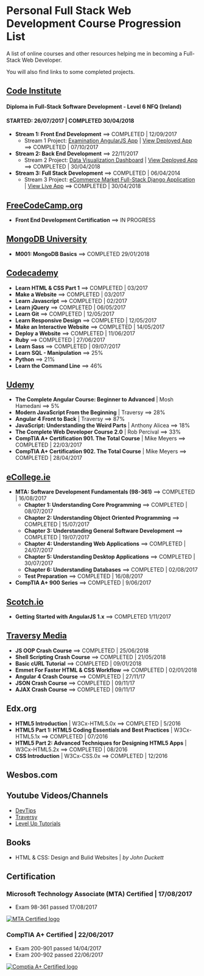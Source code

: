 # Personal Full Stack Web Development Course Progression List

A list of online courses and other resources helping me in becoming a Full-Stack Web Developer.

You will also find links to some completed projects.

## [Code Institute](/Code-Institute/ "View detailed info")
#### Diploma in Full-Stack Software Development - Level 6 NFQ (Ireland)
#### STARTED: 26/07/2017 | COMPLETED 30/04/2018
- **Stream 1: Front End Development** ==> COMPLETED | 12/09/2017
  - Stream 1 Project: [Examination AngularJS App](https://github.com/sebam2k4/stream1-project) | [View Deployed App](https://sebam2k4.github.io/exam-platform-angularjs/) ==> COMPLETED | 07/10/2017
- **Stream 2: Back End Development** ==> 22/11/2017
  - Stream 2 Project: [Data Visualization Dashboard](https://github.com/sebam2k4/StackOverflow-2017-Survey-Data-Visualization) | [View Deployed App](http://stack-overflow-2017-dev-survey.herokuapp.com/) ==> COMPLETED | 30/04/2018
- **Stream 3: Full Stack Development** ==> COMPLETED | 06/04/2014
  - Stream 3 Project: [eCommerce Market Full-Stack Django Application](https://github.com/sebam2k4/RTarchViz) | [View Live App](http://rtarchviz.herokuapp.com/) ==> COMPLETED | 30/04/2018


## [FreeCodeCamp.org](/FreeCodeCamp/ "View detailed info")
- **Front End Development Certification** ==> IN PROGRESS

## [MongoDB University](/mongoDB-university/ "View detailed info") 
- **M001: MongoDB Basics** ==> COMPLETED 29/01/2018

## [Codecademy](/Codecademy/ "View projects and detailed info")
- **Learn HTML & CSS Part 1** ==> COMPLETED | 03/2017
- **Make a Website** ==> COMPLETED | 03/2017
- **Learn Javascript** ==> COMPLETED | 02/2017
- **Learn jQuery** ==> COMPLETED | 06/05/2017
- **Learn Git** ==> COMPLETED | 12/05/2017
- **Learn Responsive Design** ==> COMPLETED | 12/05/2017
- **Make an Interactive Website** ==> COMPLETED | 14/05/2017
- **Deploy a Website** ==> COMPLETED | 11/06/2017
- **Ruby** ==> COMPLETED | 27/06/2017
- **Learn Sass** ==> COMPLETED | 09/07/2017
- **Learn SQL - Manipulation** ==> 25%
- **Python** ==> 21%
- **Learn the Command Line** ==> 46%

## [Udemy](/Udemy/ "View projects and detailed info")
- **The Complete Angular Course: Beginner to Advanced** | Mosh Hamedani ==> 5%
- **Modern JavaScript From the Beginning** | Traversy ==> 28%
- **Angular 4 Front to Back** | Traversy ==> 87%
- **JavaScript: Understanding the Weird Parts** | Anthony Alicea ==> 18%
- **The Complete Web Developer Course 2.0** | Rob Percival ==> 33%
- **CompTIA A+ Certification 901. The Total Course** | Mike Meyers ==> COMPLETED | 22/03/2017
- **CompTIA A+ Certification 902. The Total Course** | Mike Meyers ==> COMPLETED | 28/04/2017


## [eCollege.ie](/eCollege/ "View detailed info")
- **MTA: Software Development Fundamentals (98-361)** ==> COMPLETED | 16/08/2017
  - **Chapter 1: Understanding Core Programming** ==> COMPLETED | 08/07/2017
  - **Chapter 2: Understanding Object Oriented Programming** ==> COMPLETED | 15/07/2017
  - **Chapter 3: Understanding General Software Development** ==> COMPLETED | 19/07/2017
  - **Chapter 4: Understanding Web Applications** ==> COMPLETED | 24/07/2017
  - **Chapter 5: Understanding Desktop Applications** ==> COMPLETED | 30/07/2017
  - **Chapter 6: Understanding Databases** ==> COMPLETED | 02/08/2017
  - **Test Preparation** ==> COMPLETED | 16/08/2017
- **CompTIA A+ 900 Series** ==> COMPLETED | 9/06/2017


## [Scotch.io](/Scotch/ "View detailed info")
- **Getting Started with AngularJS 1.x** ==> COMPLETED 1/11/2017


## [Traversy Media](/Traversy/ "View detailed info")
- **JS OOP Crash Course** ==> COMPLETED | 25/06/2018
- **Shell Scripting Crash Course** ==> COMPLETED | 21/05/2018
- **Basic cURL Tutorial** ==> COMPLETED | 09/01/2018
- **Emmet For Faster HTML & CSS Workflow** ==> COMPLETED | 02/01/2018
- **Angular 4 Crash Course** ==> COMPLETED | 27/11/17
- **JSON Crash Course** ==> COMPLETED | 09/11/17
- **AJAX Crash Course** ==> COMPLETED | 09/11/17


## Edx.org

- **HTML5 Introduction** | W3Cx-HTML5.0x ==> COMPLETED | 5/2016
- **HTML5 Part 1: HTML5 Coding Essentials and Best Practices** | W3Cx-HTML5.1x ==> COMPLETED | 07/2016
- **HTML5 Part 2: Advanced Techniques for Designing HTML5 Apps** | W3Cx-HTML5.2x ==> COMPLETED | 08/2016
- **CSS Introduction** | W3Cx-CSS.0x ==> COMPLETED | 12/2016


## Wesbos.com


## Youtube Videos/Channels

- [DevTips](https://www.youtube.com/channel/UCyIe-61Y8C4_o-zZCtO4ETQ "Visit DevTips YouTube channel")
- [Traversy](https://www.youtube.com/channel/UC29ju8bIPH5as8OGnQzwJyA "Visit Traversy Media YouTube channel")
- [Level Up Tutorials](https://www.youtube.com/channel/UCyU5wkjgQYGRB0hIHMwm2Sg "Visit Level Up Tutorials YouTube channel")


## Books

- HTML & CSS: Design and Bulid Websites | *by John Duckett*


## Certification

### Microsoft Technology Associate (MTA) Certified | 17/08/2017
- Exam 98-361 passed 17/08/2017

[![MTA Certified logo](https://s3-eu-west-1.amazonaws.com/sk-design/Certs/MTA_SoftDev_Blk_extra_small.png)](https://www.youracclaim.com/badges/3862e38e-72f0-4e64-a231-3cb1489c7815 "View MTA Certificate")

### CompTIA A+ Certified | 22/06/2017
- Exam 200-901 passed 14/04/2017
- Exam 200-902 passed 22/06/2017

[![Comptia A+ Certified logo](https://s3-eu-west-1.amazonaws.com/sk-design/Certs/Aplus+Logo+Certified+CE_extra-small.png)](https://s3-eu-west-1.amazonaws.com/sk-design/Certs/CompTIA+A%2B+ce+certificate.pdf "View Comptia A+ Certificate")
